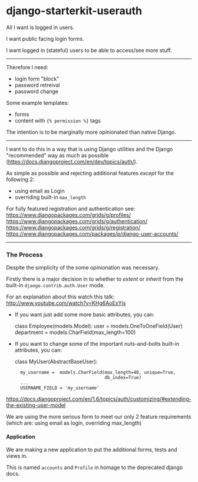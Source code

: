 django-starterkit-userauth
==========================

All I want is logged in users.

I want public facing login forms.

I want logged in (stateful) users to be able to access/see more stuff.

---

Therefore I need:
- login form "block"
- password retreival
- password change


Some example templates:
- forms
- content with `{% permission %}` tags

The intention is to be marginally more opinionated than native Django.

---

I want to do this in a way that is using Django utilities and the Django "recommended" way as much as possible (https://docs.djangoproject.com/en/dev/topics/auth/).

As simple as possible and rejecting additional features _except_ for the following 2:
- using email as Login
- overriding built-in `max_length`


For fully featured registration and authentication see:
https://www.djangopackages.com/grids/g/profiles/
https://www.djangopackages.com/grids/g/authentication/
https://www.djangopackages.com/grids/g/registration/
https://www.djangopackages.com/packages/p/django-user-accounts/

---


### The Process

Despite the simplicity of the some opinionation was necessary.

Firstly there is a major decision in to whether to *extent* or *inherit* from the built-in `django.contrib.auth.User` mode.

For an explanation about this watch this talk:
http://www.youtube.com/watch?v=KHg6AoExYjs


- If you want just add some more basic attributes, you can:

    class Employee(models.Model):
        user = models.OneToOneField(User)
        department = models.CharField(max_length=100)


- If you want to change some of the important nuts-and-bolts built-in attributes, you can:

    class MyUser(AbstractBaseUser):

        my_username =  models.CharField(max_length=40, unique=True,
                                        db_index=True)
        ...
        USERNAME_FIELD = 'my_username'


https://docs.djangoproject.com/en/1.6/topics/auth/customizing/#extending-the-existing-user-model

We are using the more serious form to meet our only 2 feature requirements (which are: using email as login, overriding max_length)


#### Application

We are making a new application to put the additional forms, tests and views in.

This is named `accounts` and `Profile` in homage to the deprecated django docs.